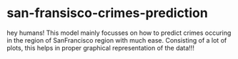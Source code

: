 # san-fransisco-crimes-prediction
hey humans!
This model mainly focusses on how to predict crimes occuring in the region of SanFrancisco region with much ease.
Consisting of a lot of plots, this helps in proper graphical representation of the data!!!

